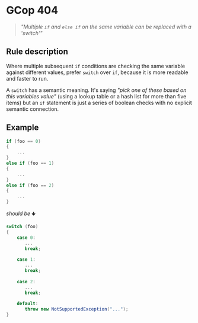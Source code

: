 ﻿# GCop 404

> *"Multiple `if` and `else if` on the same variable can be replaced with a 'switch'"*

## Rule description

Where multiple subsequent `if` conditions are checking the same variable against different values, prefer `switch` over `if`, because it is more readable and faster to run.

A `switch` has a semantic meaning. It's saying *"pick one of these based on this variables value"* (using a lookup table or a hash list for more than five items) but an `if` statement is just a series of boolean checks with no explicit semantic connection.

## Example

```csharp
if (foo == 0)
{
    ...
}
else if (foo == 1)
{
    ...
}
else if (foo == 2)
{
    ...
}
```

*should be* 🡻

```csharp
switch (foo)
{
    case 0:
       ...
       break;
    
    case 1:
       ...
       break;
    
    case 2:
       ...
       break;
    
    default: 
       throw new NotSupportedException("...");
}
```